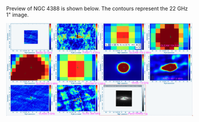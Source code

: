Preview of NGC 4388 is shown below. The contours represent the 22 GHz 1" image. 

![NGC4388.png](NGC4388.png "NGC4388")

